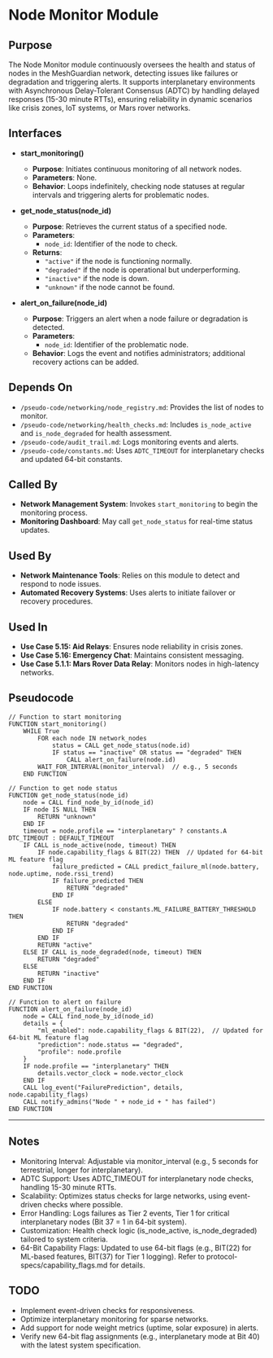 # Node Monitor Module

## Purpose
The Node Monitor module continuously oversees the health and status of nodes in the MeshGuardian network, detecting issues like failures or degradation and triggering alerts. It supports interplanetary environments with Asynchronous Delay-Tolerant Consensus (ADTC) by handling delayed responses (15-30 minute RTTs), ensuring reliability in dynamic scenarios like crisis zones, IoT systems, or Mars rover networks.

## Interfaces
- **start_monitoring()**  
  - **Purpose**: Initiates continuous monitoring of all network nodes.  
  - **Parameters**: None.  
  - **Behavior**: Loops indefinitely, checking node statuses at regular intervals and triggering alerts for problematic nodes.  

- **get_node_status(node_id)**  
  - **Purpose**: Retrieves the current status of a specified node.  
  - **Parameters**:  
    - `node_id`: Identifier of the node to check.  
  - **Returns**:  
    - `"active"` if the node is functioning normally.  
    - `"degraded"` if the node is operational but underperforming.  
    - `"inactive"` if the node is down.  
    - `"unknown"` if the node cannot be found.  

- **alert_on_failure(node_id)**  
  - **Purpose**: Triggers an alert when a node failure or degradation is detected.  
  - **Parameters**:  
    - `node_id`: Identifier of the problematic node.  
  - **Behavior**: Logs the event and notifies administrators; additional recovery actions can be added.  

## Depends On
- `/pseudo-code/networking/node_registry.md`: Provides the list of nodes to monitor.
- `/pseudo-code/networking/health_checks.md`: Includes `is_node_active` and `is_node_degraded` for health assessment.
- `/pseudo-code/audit_trail.md`: Logs monitoring events and alerts.
- `/pseudo-code/constants.md`: Uses `ADTC_TIMEOUT` for interplanetary checks and updated 64-bit constants.

## Called By
- **Network Management System**: Invokes `start_monitoring` to begin the monitoring process.  
- **Monitoring Dashboard**: May call `get_node_status` for real-time status updates.  

## Used By
- **Network Maintenance Tools**: Relies on this module to detect and respond to node issues.  
- **Automated Recovery Systems**: Uses alerts to initiate failover or recovery procedures.  

## Used In
- **Use Case 5.15: Aid Relays**: Ensures node reliability in crisis zones.
- **Use Case 5.16: Emergency Chat**: Maintains consistent messaging.
- **Use Case 5.1.1: Mars Rover Data Relay**: Monitors nodes in high-latency networks. 

## Pseudocode
```pseudo-code
// Function to start monitoring
FUNCTION start_monitoring()
    WHILE True
        FOR each node IN network_nodes
            status = CALL get_node_status(node.id)
            IF status == "inactive" OR status == "degraded" THEN
                CALL alert_on_failure(node.id)
        WAIT_FOR_INTERVAL(monitor_interval)  // e.g., 5 seconds
    END FUNCTION

// Function to get node status
FUNCTION get_node_status(node_id)
    node = CALL find_node_by_id(node_id)
    IF node IS NULL THEN
        RETURN "unknown"
    END IF
    timeout = node.profile == "interplanetary" ? constants.A DTC_TIMEOUT : DEFAULT_TIMEOUT
    IF CALL is_node_active(node, timeout) THEN
        IF node.capability_flags & BIT(22) THEN  // Updated for 64-bit ML feature flag
            failure_predicted = CALL predict_failure_ml(node.battery, node.uptime, node.rssi_trend)
            IF failure_predicted THEN
                RETURN "degraded"
            END IF
        ELSE
            IF node.battery < constants.ML_FAILURE_BATTERY_THRESHOLD THEN
                RETURN "degraded"
            END IF
        END IF
        RETURN "active"
    ELSE IF CALL is_node_degraded(node, timeout) THEN
        RETURN "degraded"
    ELSE
        RETURN "inactive"
    END IF
END FUNCTION

// Function to alert on failure
FUNCTION alert_on_failure(node_id)
    node = CALL find_node_by_id(node_id)
    details = {
        "ml_enabled": node.capability_flags & BIT(22),  // Updated for 64-bit ML feature flag
        "prediction": node.status == "degraded",
        "profile": node.profile
    }
    IF node.profile == "interplanetary" THEN
        details.vector_clock = node.vector_clock
    END IF
    CALL log_event("FailurePrediction", details, node.capability_flags)
    CALL notify_admins("Node " + node_id + " has failed")
END FUNCTION
```

---

## Notes
- Monitoring Interval: Adjustable via monitor_interval (e.g., 5 seconds for terrestrial, longer for interplanetary).  
- ADTC Support: Uses ADTC_TIMEOUT for interplanetary node checks, handling 15-30 minute RTTs.  
- Scalability: Optimizes status checks for large networks, using event-driven checks where possible.  
- Error Handling: Logs failures as Tier 2 events, Tier 1 for critical interplanetary nodes (Bit 37 = 1 in 64-bit system).  
- Customization: Health check logic (is_node_active, is_node_degraded) tailored to system criteria.  
- 64-Bit Capability Flags: Updated to use 64-bit flags (e.g., BIT(22) for ML-based features, BIT(37) for Tier 1 logging). Refer to protocol-specs/capability_flags.md for details.  


## TODO
- Implement event-driven checks for responsiveness.
- Optimize interplanetary monitoring for sparse networks.
- Add support for node weight metrics (uptime, solar exposure) in alerts.
- Verify new 64-bit flag assignments (e.g., interplanetary mode at Bit 40) with the latest system specification.